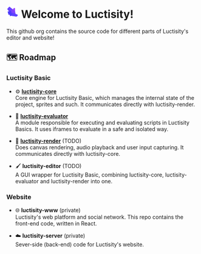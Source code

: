 # <img src="./luctisity-small.png" alt="L" height="32" /> Welcome to Luctisity!
This github org contains the source code for different parts of Luctisity's editor and website!

## 🗺️ Roadmap
### Luctisity Basic
- ⚙️ **[luctisity-core](https://github.com/Luctisity/luctisity-basic-core) <br/>**
Core engine for Luctisity Basic, which manages the internal state of the project, sprites and such. It communicates directly with luctisity-render.

- 📜 **[luctisity-evaluator](https://github.com/Luctisity/luctisity-evaluator) <br/>**
A module responsible for executing and evaluating scripts in Luctisity Basics. It uses iframes to evaluate in a safe and isolated way.

- 🎥 **[luctisity-render](https://github.com/Luctisity/luctisity-basic-render)** (TODO) <br/>
Does canvas rendering, audio playback and user input capturing. It communicates directly with luctisity-core.

- 🖌️ **luctisity-editor** (TODO) <br/>
A GUI wrapper for Luctisity Basic, combining luctisity-core, luctisity-evaluator and luctisity-render into one.

### Website
- 🌐 **luctisity-www** (private) <br/>
Luctisity's web platform and social network. This repo contains the front-end code, written in React.

- ☁️ **luctisity-server** (private) <br/>
Sever-side (back-end) code for Luctisity's website.
